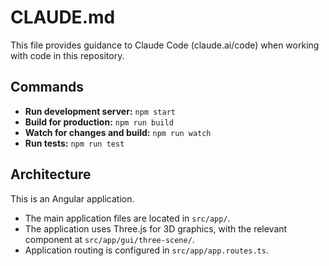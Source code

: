 # CLAUDE.md

This file provides guidance to Claude Code (claude.ai/code) when working with code in this repository.

## Commands

- **Run development server:** `npm start`
- **Build for production:** `npm run build`
- **Watch for changes and build:** `npm run watch`
- **Run tests:** `npm run test`

## Architecture

This is an Angular application.

- The main application files are located in `src/app/`.
- The application uses Three.js for 3D graphics, with the relevant component at `src/app/gui/three-scene/`.
- Application routing is configured in `src/app/app.routes.ts`.
